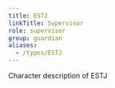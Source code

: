 ```yaml
---
title: ESTJ
linkTitle: Supervisor
role: supervisor
group: guardian
aliases:
  - /types/ESTJ
---
```

Character description of ESTJ